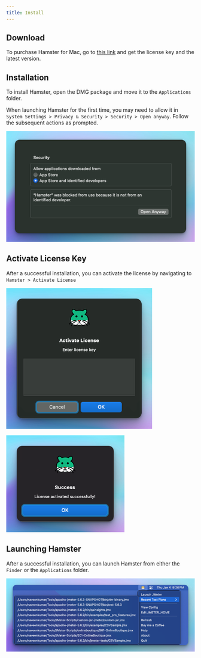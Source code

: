```yaml
---
title: Install
---
```


## Download

To purchase Hamster for Mac, go to [this link](https://qainsights.gumroad.com) and get the license key and the latest version.

## Installation

To install Hamster, open the DMG package and move it to the `Applications` folder.

When launching Hamster for the first time, you may need to allow it in `System Settings > Privacy & Security > Security > Open anyway`. Follow the subsequent actions as prompted.

![Hamster - Security Alert](../../../static/assets/mac/Hamster-Mac-Security.png)

## Activate License Key

After a successful installation, you can activate the license by navigating to `Hamster > Activate License`

![Hamster Pro - Activate License](../../../static/assets/mac/Hamster-Pro-Mac-Activate-License.png)

![Hamster Pro - License Success](../../../static/assets/mac/Hamster-Pro-License-Success.png)
## Launching Hamster

After a successful installation, you can launch Hamster from either the `Finder` or the `Applications` folder.

![Hamster - Mac](../../../static/assets/mac/Hamster-Mac.png)